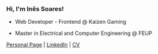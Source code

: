 ### Hi, I'm Inês Soares!

- Web Developer - Frontend @ Kaizen Gaming

- Master in Electrical and Computer Engineering @ FEUP

[Personal Page](http://inesosoares6.github.io) | [LinkedIn](https://www.linkedin.com/in/ines-soares) | [CV](https://drive.google.com/drive/folders/19vQcMkU6VvguD7HfsRRtJksrcpaIfRVu?usp=sharing)

<!--
**inesosoares6/inesosoares6** is a ✨ _special_ ✨ repository because its `README.md` (this file) appears on your GitHub profile.

Here are some ideas to get you started:

- 🔭 I’m currently working on ...
- 🌱 I’m currently learning ...
- 👯 I’m looking to collaborate on ...
- 🤔 I’m looking for help with ...
- 💬 Ask me about ...
- 📫 How to reach me: ...
- 😄 Pronouns: ...
- ⚡ Fun fact: ...
-->
